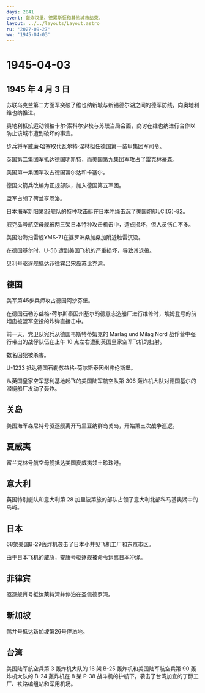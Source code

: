 ```yaml
---
days: 2041
event: 轰炸汉堡、德累斯顿和其他城市结束。
layout: ../../layouts/Layout.astro
ru: '2027-09-27'
ww: '1945-04-03'
---
```


# 1945-04-03

## 1945 年 4 月 3 日

苏联乌克兰第二方面军突破了维也纳新城与新锡德尔湖之间的德军防线，向奥地利维也纳推进。

奥地利抵抗运动领袖卡尔·索科尔少校与苏联当局会面，商讨在维也纳进行合作以防止该城市遭到破坏的事宜。

步兵将军威廉·哈塞取代瓦尔特·涅林担任德国第一装甲集团军司令。

英国第二集团军抵达德国明斯特，而美国第九集团军攻占了雷克林豪森。

美国第一集团军攻占德国富尔达和卡塞尔。

德国火箭兵改编为正规部队，加入德国第五军团。

盟军占领了荷兰亨厄洛。

日本海军新阳第22舰队的特种攻击艇在日本冲绳击沉了美国炮艇LCI(G)-82。

威克岛号航空母舰被两三架日本特种攻击机击中，造成损坏，但人员伤亡不多。

美国沿海扫雷舰YMS-71在婆罗洲桑加桑加附近触雷沉没。

在德国基尔时，U-56 遭到美国飞机的严重损坏，导致其退役。

贝利号驱逐舰抵达菲律宾吕宋岛苏比克湾。

## 德国

美军第45步兵师攻占德国阿沙芬堡。

在德国石勒苏益格-荷尔斯泰因州基尔的德意志造船厂进行维修时，埃姆登号的前烟囱被盟军空投的炸弹直接击中。

前一天，党卫队宪兵从德国韦斯特蒂姆克的 Marlag und Milag Nord
战俘营中强行带出的战俘队伍在上午 10 点左右遭到英国皇家空军飞机的扫射。

数名囚犯被杀害。

U-1233 抵达德国石勒苏益格-荷尔斯泰因州弗伦斯堡。

从英国皇家空军瑟利基地起飞的美国陆军航空队第 306
轰炸机大队对德国基尔的潜艇船厂发动了轰炸。

## 关岛

美国海军森尼特号驱逐舰离开马里亚纳群岛关岛，开始第三次战争巡逻。

## 夏威夷

富兰克林号航空母舰抵达美国夏威夷领土珍珠港。

## 意大利

英国特别艇队和意大利第 28
加里波第旅的部队占领了意大利北部科马基奥湖中的岛屿。

## 日本

68架美国B-29轰炸机袭击了日本小井见飞机工厂和东京市区。

由于日本飞机的威胁，安康号驱逐舰被命令远离日本冲绳。

## 菲律宾

驱逐舰肖号抵达莱特湾并停泊在圣佩德罗湾。

## 新加坡

鸭井号抵达新加坡第26号停泊地。

## 台湾

美国陆军航空兵第 3 轰炸机大队的 16 架 B-25 轰炸机和美国陆军航空兵第 90
轰炸机大队的 B-24 轰炸机在 8 架 P-38
战斗机的护航下，袭击了台湾加宜的丁醇工厂、铁路编组站和军用机场。